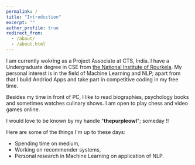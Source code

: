 ```yaml
---
permalink: /
title: "Introduction"
excerpt: ""
author_profile: true
redirect_from: 
  - /about/
  - /about.html
---
```


I am currently wokring as a Project Associate at CTS, India. I have a Undergraduate degree in CSE from [the National Institute of Rourkela](https://http://nitrkl.ac.in/). My personal interest is in the field of Machine Learning and NLP; apart from that I build Andriod Apps and take part in competitive coding in my free time. 

Besides my time in front of PC, I like to read biographies, psychology books and sometimes watches culinary shows. I am open to play chess and video games online. 

I would love to be known by my handle "**thepurpleowl**"; someday !!

Here are some of the things I'm up to these days:
* Spending time on medium,
* Working on recommender systems,
* Personal research in Machine Learning on application of NLP.

